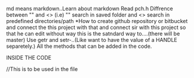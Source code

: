 md means markdown..Learn about markdown
 Read pch.h
Diffrence between "" and <> (i.e) "" search in saved folder and <> search in predefined directories/path
*How to create github repository or bitbucket and connect the this project with that and connect sir with this project so that he can edit without way this is the satndard way to....(there will be master)
Use getr and setr-..(Like want to have the value of a HANDLE separetely.)
All the methods that can be added in the code.




INSIDE THE CODE

//This is to be used in the file
